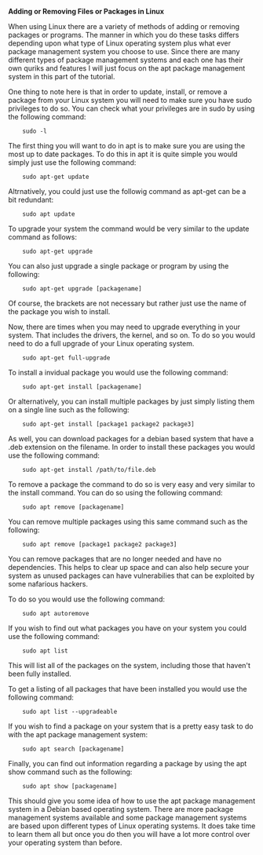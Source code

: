 <strong>Adding or Removing Files or Packages in Linux</strong>

When using Linux there are a variety of methods of adding or removing packages or programs. The manner in which you do these tasks differs depending upon what type of Linux operating system plus what ever package management system you choose to use. Since there are many different types of package management systems and each one has their own quriks and features I will just focus on the apt package management system in this part of the tutorial.

One thing to note here is that in order to update, install, or remove a package from your Linux system you will need to make sure you have sudo privileges to do so. You can check what your privileges are in sudo by using the following command:

```
    sudo -l
```

The first thing you will want to do in apt is to make sure you are using the most up to date packages. To do this in apt it is quite simple you would simply just use the following command:

```
    sudo apt-get update
```

Altrnatively, you could just use the followig command as apt-get can be a bit redundant:
```
    sudo apt update
```

To upgrade your system the command would be very similar to the update command as follows:
```
    sudo apt-get upgrade
```

You can also just upgrade a single package or program by using the following:
```
    sudo apt-get upgrade [packagename]
```
Of course, the brackets are not necessary but rather just use the name of the package you wish to install.

Now, there are times when you may need to upgrade everything in your system. That includes the drivers, the kernel, and so on. To do so you would need to do a full upgrade of your Linux operating system.

```
    sudo apt-get full-upgrade
```
To install a invidual package you would use the following command:
```
    sudo apt-get install [packagename]
```
Or alternatively, you can install multiple packages by just simply listing them on a single line such as the following:
```
    sudo apt-get install [package1 package2 package3]
```
As well, you can download packages for a debian based system that have a .deb extension on the filename. In order to install these packages you would use the following command:
```
    sudo apt-get install /path/to/file.deb
```

To remove a package the command to do so is very easy and very similar to the install command. You can do so using the following command:
```
    sudo apt remove [packagename]
```
You can remove multiple packages using this same command such as the following:
```
    sudo apt remove [package1 package2 package3]
```

You can remove packages that are no longer needed and have no dependencies. This helps to clear up space and can also help secure your system as unused packages can have vulnerabilies that can be exploited by some nafarious hackers.

To do so you would use the following command:
```
    sudo apt autoremove
```
If you wish to find out what packages you have on your system you could use the following command:
```
    sudo apt list
```
This will list all of the packages on the system, including those that haven't been fully installed.

To get a listing of all packages that have been installed you would use the following command:
```
    sudo apt list --upgradeable
```
If you wish to find a package on your system that is a pretty easy task to do with the apt package management system:
```
    sudo apt search [packagename]
```
Finally, you can find out information regarding a package by using the apt show command such as the following:
```
    sudo apt show [packagename]
```

This should give you some idea of how to use the apt package management system in a Debian based operating system. There are more package management systems available and some package management systems are based upon different types of Linux operating systems. It does take time to learn them all but once you do then you will have a lot more control over your operating system than before.

